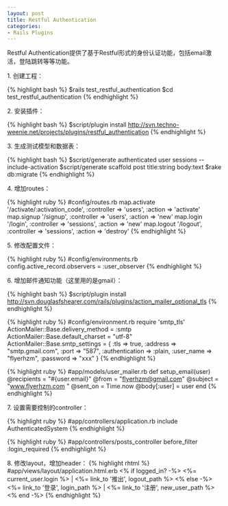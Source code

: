 ```yaml
---
layout: post
title: Restful Authentication
categories:
- Rails Plugins
---
```

Restful Authentication提供了基于Restful形式的身份认证功能，包括email激活，登陆跳转等等功能。

1\. 创建工程：

{% highlight bash %}
$rails test_restful_authentication
$cd test_restful_authentication
{% endhighlight %}

2\. 安装插件：

{% highlight bash %}
$script/plugin install http://svn.techno-weenie.net/projects/plugins/restful_authentication
{% endhighlight %}

3\. 生成测试模型和数据表：

{% highlight bash %}
$script/generate authenticated user sessions --include-activation
$script/generate scaffold post title:string body:text
$rake db:migrate
{% endhighlight %}

4\. 增加routes：

{% highlight ruby %}
#config/routes.rb
map.activate '/activate/:activation_code', :controller => 'users', :action => 'activate'
map.signup '/signup', :controller => 'users', :action => 'new'
map.login '/login', :controller => 'sessions', :action => 'new'
map.logout '/logout', :controller => 'sessions', :action => 'destroy'
{% endhighlight %}

5\. 修改配置文件：

{% highlight ruby %}
#config/environments.rb
config.active_record.observers = :user_observer
{% endhighlight %}

6\. 增加邮件通知功能（这里用的是gmail）：

{% highlight bash %}
$script/plugin install http://svn.douglasfshearer.com/rails/plugins/action_mailer_optional_tls
{% endhighlight %}

{% highlight ruby %}
#config/environment.rb
require 'smtp_tls'
ActionMailer::Base.delivery_method = :smtp
ActionMailer::Base.default_charset = "utf-8"
ActionMailer::Base.smtp_settings = {
  :tls => true,
  :address => "smtp.gmail.com",
  :port => "587",
  :authentication => :plain,
  :user_name => "flyerhzm",
  :password => "xxx"
}
{% endhighlight %}

{% highlight ruby %}
#app/models/user_mailer.rb
def setup_email(user)
  @recipients  = "#{user.email}"
  @from        = "flyerhzm@gmail.com"
  @subject     = "www.flyerhzm.com "
  @sent_on     = Time.now
  @body[:user] = user
end
{% endhighlight %}

7\. 设置需要控制的controller：

{% highlight ruby %}
#app/controllers/application.rb
include AuthenticatedSystem
{% endhighlight %}

{% highlight ruby %}
#app/controllers/posts_controller
before_filter :login_required
{% endhighlight %}

8\. 修改layout，增加header：
{% highlight rhtml %}
#app/views/layout/application.html.erb
<% if logged_in? -%>
<%= current_user.login %> |
  <%= link_to '推出', logout_path %>
<% else -%>
  <%= link_to '登录', login_path %> |
  <%= link_to '注册', new_user_path %>
<% end -%>
{% endhighlight %}

